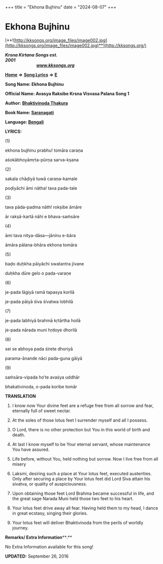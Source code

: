 +++
title = "Ekhona Bujhinu"
date = "2024-08-07"
+++

# Ekhona Bujhinu
[**![http://kksongs.org/image_files/image002.jpg](http://kksongs.org/image_files/image002.jpg)**](http://kksongs.org/)

**_Krsna Kirtana Songs est. 2001_**                                                                                                                                                 **_www.kksongs.org_**

**[Home](http://kksongs.org/)** **⇒** **[Song Lyrics](http://kksongs.org/lyrics.html)** **⇒** **[E](http://kksongs.org/songs/song_e.html)**

**Song Name: Ekhona Bujhinu**

**Official Name: Avasya Raksibe Krsna Visvasa Palana Song 1**

**Author:** [**Bhaktivinoda Thakura**](http://kksongs.org/authors/list/bhaktivinoda.html)

**Book Name: [Saranagati](http://kksongs.org/authors/literature/saranagati.html)**

**Language: [Bengali](http://kksongs.org/language/list/bengali.html)**

**LYRICS:**

(1)

ekhona bujhinu prabhu! tomāra caraṇa

aśokābhoyāmṛta-pūrṇa sarva-kṣana

(2)

sakala chāḍiyā tuwā caraṇa-kamale

poḍiyāchi āmi nātha! tava pada-tale

(3)

tava pāda-padma nāth! rokṣibe āmāre

ār rakṣā-kartā nāhi e bhava-saḿsāre

(4)

āmi tava nitya-dāsa—jāninu e-bāra

āmāra pālana-bhāra ekhona tomāra

(5)

baḍo duḥkha pāiyāchi swatantra jīvane

duḥkha dūre gelo o pada-varaṇe

(6)

je-pada lāgiyā ramā tapasya korilā

je-pada pāiyā śiva śivatwa lobhilā

(7)

je-pada labhiyā brahmā kṛtārtha hoilā

je-pada nārada muni hṛdoye dhorilā

(8)

sei se abhoya pada śirete dhoriyā

parama-ānande nāci pada-guna gāiyā

(9)

saḿsāra-vipada ho’te avaśya uddhār

bhakativinoda, o-pada koribe tomār

**TRANSLATION**

1) I know now Your divine feet are a refuge free from all sorrow and fear, eternally full of sweet nectar.

2) At the soles of those lotus feet I surrender myself and all I possess.

3) O Lord, there is no other protection but You in this world of birth and death.

4) At last I know myself to be Your eternal servant, whose maintenance You have assured.

5) Life before, without You, held nothing but sorrow. Now I live free from all misery

6) Laksmi, desiring such a place at Your lotus feet, executed austerities. Only after securing a place by Your lotus feet did Lord Siva attain his sivatva, or quality of auspiciousness.

7) Upon obtaining those feet Lord Brahma became successful in life, and the great sage Narada Muni held those two feet to his heart.

8) Your lotus feet drive away all fear. Having held them to my head, I dance in great ecstasy, singing their glories.

9) Your lotus feet will deliver Bhaktivinoda from the perils of worldly journey.

**Remarks/ Extra Information****:**

No Extra Information available for this song!

**UPDATED:** September 26, 2016